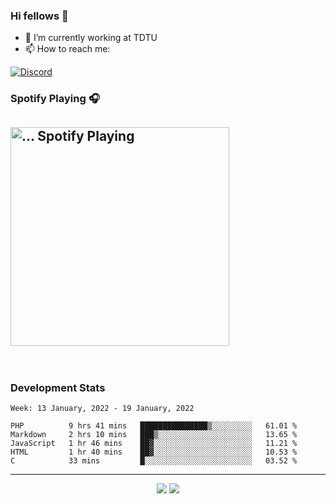 ### Hi fellows 👋

- 🔭 I’m currently working at TDTU
- 📫 How to reach me:
<a href = "https://discordapp.com/users/517725152327499806">
  <img align="center" src="https://discord.c99.nl/widget/theme-4/517725152327499806.png" alt="Discord"/>
</a>


### Spotify Playing 🎧
[<img src="https://spotify-readme-git-master-maoleng.vercel.app/api/spotify-playing" alt="... Spotify Playing" width="350" />](https://open.spotify.com/user/...)
---
<br>

### Development Stats
<!--START_SECTION:waka-->
```text
Week: 13 January, 2022 - 19 January, 2022

PHP          9 hrs 41 mins   ███████████████▒░░░░░░░░░   61.01 % 
Markdown     2 hrs 10 mins   ███▒░░░░░░░░░░░░░░░░░░░░░   13.65 % 
JavaScript   1 hr 46 mins    ██▓░░░░░░░░░░░░░░░░░░░░░░   11.21 % 
HTML         1 hr 40 mins    ██▓░░░░░░░░░░░░░░░░░░░░░░   10.53 % 
C            33 mins         █░░░░░░░░░░░░░░░░░░░░░░░░   03.52 % 
```
<!--END_SECTION:waka-->

---
<p align = "center">
  <img src = "https://github-readme-stats.vercel.app/api?username=maoleng&theme=radical&line_height=27">
  <img src = "https://github-readme-stats.vercel.app/api/top-langs/?username=maoleng&layout=compact&theme=radical">
</p>
